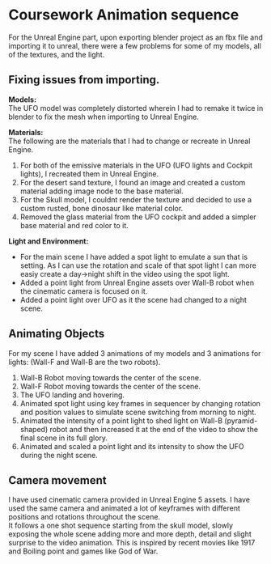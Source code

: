 # Coursework Animation sequence

For the Unreal Engine part, upon exporting blender project as an fbx file and importing it to unreal, there were a few problems for some of my models,
all of the textures, and the light.

## Fixing issues from importing.

**Models:**  
The UFO model was completely distorted wherein I had to remake it twice in blender to fix the mesh when importing to Unreal Engine.  

**Materials:**  
The following are the materials that I had to change or recreate in Unreal Engine.  
1.  For both of the emissive materials in the UFO (UFO lights and Cockpit lights), I recreated them in Unreal Engine.  
2.  For the desert sand texture, I found an image and created a custom material adding image node to the base material.  
3.  For the Skull model, I couldnt render the texture and decided to use a custom rusted, bone dinosaur like material color.   
4.  Removed the glass material from the UFO cockpit and added a simpler base material and red color to it.

**Light and Environment:**  
- For the main scene I have added a spot light to emulate a sun that is setting. As I can use the rotation and scale of that spot light I can more easiy create a day->night shift in the video using the spot light.
- Added a point light from Unreal Engine assets over Wall-B robot when the cinematic camera is focused on it.  
- Added a point light over UFO as it the scene had changed to a night scene.

## Animating Objects
For my scene I have added 3 animations of my models and 3 animations for lights: (Wall-F and Wall-B are the two robots).  
1.  Wall-B Robot moving towards the center of the scene.
2.  Wall-F Robot moving towards the center of the scene.
3.  The UFO landing and hovering.
4.  Animated spot light using key frames in sequencer by changing rotation and position values to simulate scene switching from morning to night.
5.  Animated the intensity of a point light to shed light on Wall-B (pyramid-shaped) robot and then increased it at the end of the video to show the final scene in its full glory.
6.  Animated and scaled a point light and its intensity to show the UFO during the night scene. 


## Camera movement
I have used cinematic camera provided in Unreal Engine 5 assets. I have used the same camera and animated a lot of keyframes with different positions and rotations throughout the scene.  
It follows a one shot sequence starting from the skull model, slowly exposing the whole scene adding more and more depth, detail and slight surprise to the video animation. This is inspired by recent movies like 1917 and Boiling point and games like God of War.